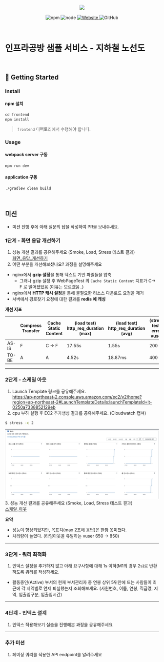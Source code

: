 <p align="center">
    <img width="200px;" src="https://raw.githubusercontent.com/woowacourse/atdd-subway-admin-frontend/master/images/main_logo.png"/>
</p>
<p align="center">
  <img alt="npm" src="https://img.shields.io/badge/npm-%3E%3D%205.5.0-blue">
  <img alt="node" src="https://img.shields.io/badge/node-%3E%3D%209.3.0-blue">
  <a href="https://edu.nextstep.camp/c/R89PYi5H" alt="nextstep atdd">
    <img alt="Website" src="https://img.shields.io/website?url=https%3A%2F%2Fedu.nextstep.camp%2Fc%2FR89PYi5H">
  </a>
  <img alt="GitHub" src="https://img.shields.io/github/license/next-step/atdd-subway-service">
</p>

<br>

# 인프라공방 샘플 서비스 - 지하철 노선도

<br>

## 🚀 Getting Started

### Install
#### npm 설치
```
cd frontend
npm install
```
> `frontend` 디렉토리에서 수행해야 합니다.

### Usage
#### webpack server 구동
```
npm run dev
```
#### application 구동
```
./gradlew clean build
```
<br>

## 미션

* 미션 진행 후에 아래 질문의 답을 작성하여 PR을 보내주세요.


### 1단계 - 화면 응답 개선하기
1. 성능 개선 결과를 공유해주세요 (Smoke, Load, Stress 테스트 결과)  
[화면_응답_개선하기](./화면_응답_개선하기)
2. 어떤 부분을 개선해보셨나요? 과정을 설명해주세요  
- nginx에서 **gzip 설정**을 통해 텍스트 기반 파일들을 압축
  - 그러나 gzip 설정 후 WebPageTest 의 `Cache Static Content` 지표가 C-> F 로 떨어졌었음 (이유는 모르겠음..)
- nginx에서 **HTTP 캐시 설정**을 통해 불필요한 리소스 다운로드 요청을 제거
- 서버에서 경로찾기 요청에 대한 결과를 **redis 에 캐싱**

**개선 지표**

|       | Compress Transfer | Cache Static Content | (load test) http_req_duration (max) | (load test) http_req_duration (avg) | (stress test) error vuser |
|-------|-------------------|----------------------|-------------------------------------|-------------------------------------|---------------------------|
| AS-IS | F                 | C -> F               | 17.55s                              | 1.55s                               | 200                       |
| TO-BE | A                 | A                    | 4.52s                               | 18.87ms                             | 400                       |


---
  

### 2단계 - 스케일 아웃

1. Launch Template 링크를 공유해주세요.  
   https://ap-northeast-2.console.aws.amazon.com/ec2/v2/home?region=ap-northeast-2#LaunchTemplateDetails:launchTemplateId=lt-0250a7338852129eb
2. cpu 부하 실행 후 EC2 추가생성 결과를 공유해주세요. (Cloudwatch 캡쳐)  
   
```sh
$ stress -c 2
```
![img.png](img.png)
3. 성능 개선 결과를 공유해주세요 (Smoke, Load, Stress 테스트 결과)  
[스케일_아웃](./스케일_아웃)  

**요약**
- 성능이 향상되었지만, 목표치(max 2초에 응답)은 한참 못미쳤다.
- 처리량이 늘었다. (타임아웃을 유발하는 vuser 650 -> 850)

---

### 3단계 - 쿼리 최적화

1. 인덱스 설정을 추가하지 않고 아래 요구사항에 대해 1s 이하(M1의 경우 2s)로 반환하도록 쿼리를 작성하세요.

- 활동중인(Active) 부서의 현재 부서관리자 중 연봉 상위 5위안에 드는 사람들이 최근에 각 지역별로 언제 퇴실했는지 조회해보세요. (사원번호, 이름, 연봉, 직급명, 지역, 입출입구분, 입출입시간)

---

### 4단계 - 인덱스 설계

1. 인덱스 적용해보기 실습을 진행해본 과정을 공유해주세요

---

### 추가 미션

1. 페이징 쿼리를 적용한 API endpoint를 알려주세요
